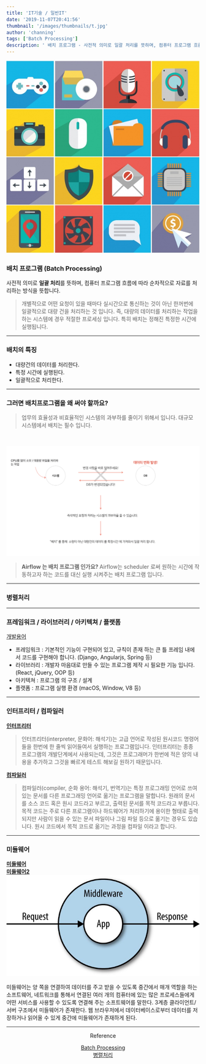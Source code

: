```yaml
---
title: 'IT기술 / 일반IT'
date: '2019-11-07T20:41:56'
thumbnail: '/images/thumbnails/t.jpg'
author: 'channing'
tags: ['Batch Processing']
description: ' 배치 프로그램 - 사전적 의미로 일괄 처리를 뜻하며, 컴퓨터 프로그램 흐름에 따라 순차적으로 자료를 처리하는 방식을 뜻합니다.'
---
```


![tech](./tech.jpg)

### 배치 프로그램 (Batch Processing)

사전적 의미로 <b>일괄 처리</b>를 뜻하며, 컴퓨터 프로그램 흐름에 따라 순차적으로 자료를 처리하는 방식을 뜻합니다.

> 개별적으로 어떤 요청이 있을 때마다 실시간으로 통신하는 것이 아닌 한꺼번에 일괄적으로 대량 건을 처리하는 것 입니다. 즉, 대량의 데이터를 처리하는 작업을 하는 시스템에 경우 적절한 프로세싱 입니다. 특히 배치는 정해진 특정한 시간에 실행됩니다.

---

### 배치의 특징

- 대량건의 데이터를 처리한다.
- 특정 시간에 실행된다.
- 일괄적으로 처리한다.

---

### 그러면 배치프로그램을 왜 써야 할까요?

> 업무의 효율성과 비효율적인 시스템의 과부하를 줄이기 위해서 입니다. 대규모 시스템에서 배치는 필수 입니다.

<br>

![batch](./b.png)

> <b> Airflow 는 배치 프로그램 인가요? </b>
> Airflow는 scheduler 로써 원하는 시간에 작동하고자 하는 코드를 대신 실행 시켜주는 배치 프로그램 입니다.

---

### 병렬처리

---

### 프레임워크 / 라이브러리 / 아키텍쳐 / 플랫폼

[개발용어](https://blog.gaerae.com/2016/11/what-is-library-and-framework-and-architecture-and-platform.html)

- 프레임워크 : 기본적인 기능이 구현되어 있고, 규칙이 존재 하는 큰 틀 프레임 내에서 코드를 구현해야 합니다. (Django, Angularjs, Spring 등)
- 라이브러리 : 개발자 마음대로 만들 수 있는 프로그램 제작 시 필요한 기능 입니다. (React, jQuery, OOP 등)
- 아키텍쳐 : 프로그램 의 구조 / 설계
- 플랫폼 : 프로그램 실행 환경 (macOS, Window, V8 등)

---

### 인터프리터 / 컴파일러

<b>[인터프리터](https://ko.wikipedia.org/wiki/%EC%9D%B8%ED%84%B0%ED%94%84%EB%A6%AC%ED%84%B0)</b>

> 인터프리터(interpreter, 문화어: 해석기)는 고급 언어로 작성된 원시코드 명령어들을 한번에 한 줄씩 읽어들여서 실행하는 프로그램입니다. 인터프리터는 종종 프로그램의 개발단계에서 사용되는데, 그것은 프로그래머가 한번에 적은 양의 내용을 추가하고 그것을 빠르게 테스트 해보길 원하기 때문입니다.

<b>[컴파일러](https://ko.wikipedia.org/wiki/%EC%BB%B4%ED%8C%8C%EC%9D%BC%EB%9F%AC)</b>

> 컴파일러(compiler, 순화 용어: 해석기, 번역기)는 특정 프로그래밍 언어로 쓰여 있는 문서를 다른 프로그래밍 언어로 옮기는 프로그램을 말합니다. 원래의 문서를 소스 코드 혹은 원시 코드라고 부르고, 출력된 문서를 목적 코드라고 부릅니다. 목적 코드는 주로 다른 프로그램이나 하드웨어가 처리하기에 용이한 형태로 출력되지만 사람이 읽을 수 있는 문서 파일이나 그림 파일 등으로 옮기는 경우도 있습니다. 원시 코드에서 목적 코드로 옮기는 과정을 컴파일 이라고 합니다.

---

### 미들웨어

<b>[미들웨어](https://ko.wikipedia.org/wiki/%EB%AF%B8%EB%93%A4%EC%9B%A8%EC%96%B4)</b>
<br>
<b>[미들웨어2](https://www.redhat.com/ko/topics/middleware/what-is-middleware)</b>
![middle](./middle.jpeg)

미들웨어는 양 쪽을 연결하여 데이터를 주고 받을 수 있도록 중간에서 매개 역할을 하는 소프트웨어, 네트워크를 통해서 연결된 여러 개의 컴퓨터에 있는 많은 프로세스들에게 어떤 서비스를 사용할 수 있도록 연결해 주는 소프트웨어를 말한다. 3계층 클라이언트/서버 구조에서 미들웨어가 존재한다. 웹 브라우저에서 데이터베이스로부터 데이터를 저장하거나 읽어올 수 있게 중간에 미들웨어가 존재하게 된다.

---

<center>
Reference <br>

[Batch Processing](https://limkydev.tistory.com/m/140)<br>
[병렬처리](https://brunch.co.kr/@nsung/29)<br>

</center>
